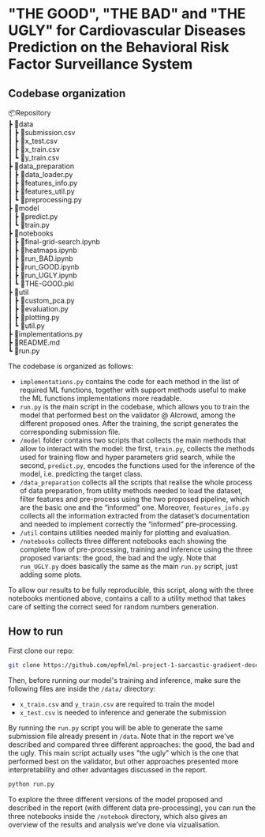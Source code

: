 # "THE GOOD", "THE BAD" and "THE UGLY" for Cardiovascular Diseases Prediction on the Behavioral Risk Factor Surveillance System

## Codebase organization

📦Repository\
 ┣ 📂data\
 ┃ ┣ 📜submission.csv\
 ┃ ┣ 📜x_test.csv\
 ┃ ┣ 📜x_train.csv\
 ┃ ┗ 📜y_train.csv\
 ┣ 📂data_preparation\
 ┃ ┣ 📜data_loader.py\
 ┃ ┣ 📜features_info.py\
 ┃ ┣ 📜features_util.py\
 ┃ ┗ 📜preprocessing.py\
 ┣ 📂model\
 ┃ ┣ 📜predict.py\
 ┃ ┗ 📜train.py\
 ┣ 📂notebooks\
 ┃ ┣ 📜final-grid-search.ipynb\
 ┃ ┣ 📜heatmaps.ipynb\
 ┃ ┣ 📜run_BAD.ipynb\
 ┃ ┣ 📜run_GOOD.ipynb\
 ┃ ┣ 📜run_UGLY.ipynb\
 ┃ ┗ 📜THE-GOOD.pkl\
 ┣ 📂util\
 ┃ ┣ 📜custom_pca.py\
 ┃ ┣ 📜evaluation.py\
 ┃ ┣ 📜plotting.py\
 ┃ ┗ 📜util.py\
 ┣ 📜implementations.py\
 ┣ 📜README.md\
 ┗ 📜run.py

The codebase is organized as follows:

- `implementations.py` contains the code for each method in the list of required ML functions, together with support methods useful to make the ML functions implementations more readable.
- `run.py` is the main script in the codebase, which allows you to train the model that performed best on the validator @ AIcrowd, among the different proposed ones. After the training, the script generates the corresponding submission file.
- `/model` folder contains two scripts that collects the main methods that allow to interact with the model: the first, `train.py`, collects the methods used for training flow and hyper parameters grid search, while the second, `predict.py`, encodes the functions used for the inference of the model, i.e. predicting the target class.
- `/data_preparation` collects all the scripts that realise the whole process of data preparation, from utility methods needed to load the dataset, filter features and pre-process using the two proposed pipeline, which are the basic one and the “informed” one. Moreover, `features_info.py` collects all the information extracted from the dataset’s documentation and needed to implement correctly the “informed” pre-processing.
- `/util` contains utilities needed mainly for plotting and evaluation.
- `/notebooks` collects three different notebooks each showing the complete flow of pre-processing, training and inference using the three proposed variants: the good, the bad and the ugly. Note that `run_UGLY.py` does basically the same as the main `run.py` script, just adding some plots.

To allow our results to be fully reproducible, this script, along with the three notebooks mentioned above, contains a call to a utility method that takes care of setting the correct seed for random numbers generation.

## How to run

First clone our repo:

```bash
git clone https://github.com/epfml/ml-project-1-sarcastic-gradient-descent.git
```

Then, before running our model's training and inference, make sure the following files are inside the `/data/` directory:

- `x_train.csv` and `y_train.csv` are required to train the model
- `x_test.csv` is needed to inference and generate the submission

By running the `run.py` script you will be able to generate the same submission file already present in `/data`. Note that in the report we've described and compared three different approaches: the good, the bad and the ugly.
This main script actually uses "the ugly" which is the one that performed best on the validator, but other approaches presented more interpretability and other advantages discussed in the report.

```bash
python run.py
```

To explore the three different versions of the model proposed and described in the report (with different data pre-processing), you can run the three notebooks inside the `/notebook` directory, which also gives an overview of the results and analysis we’ve done via vizualisation.
